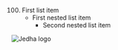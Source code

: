 100. First list item
     - First nested list item
       - Second nested list item

![Jedha logo](https://uploads-ssl.webflow.com/5eaab2907ba1269e03897c89/5ed80037f18ada5255d3b0bd_logo-jedha-footer.svg)
